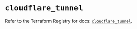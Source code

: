 # `cloudflare_tunnel`

Refer to the Terraform Registry for docs: [`cloudflare_tunnel`](https://registry.terraform.io/providers/cloudflare/cloudflare/4.30.0/docs/resources/tunnel).
